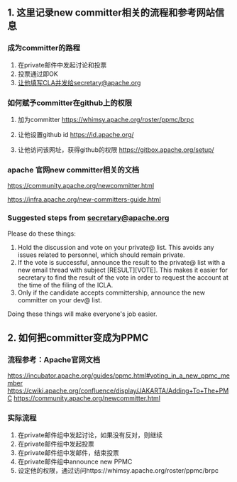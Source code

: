 ## 1. 这里记录new committer相关的流程和参考网站信息


### 成为committer的路程
1. 在private邮件中发起讨论和投票
2. 投票通过即OK
3. 让他填写CLA并发给secretary@apache.org


### 如何赋予committer在github上的权限

1. 加为committer
https://whimsy.apache.org/roster/ppmc/brpc

2. 让他设置github id
https://id.apache.org/

3. 让他访问该网址，获得github的权限
https://gitbox.apache.org/setup/


###  apache 官网new committer相关的文档

https://community.apache.org/newcommitter.html

https://infra.apache.org/new-committers-guide.html

### Suggested steps from secretary@apache.org
Please do these things:

1. Hold the discussion and vote on your private@ list. This avoids any issues related to personnel, which should remain private.
2. If the vote is successful, announce the result to the private@ list with a new email thread with subject [RESULT][VOTE]. This makes it easier for secretary to find the result of the vote in order to request the account at the time of the filing of the ICLA.
3. Only if the candidate accepts committership, announce the new committer on your dev@ list.

Doing these things will make everyone's job easier.



## 2. 如何把committer变成为PPMC

### 流程参考：Apache官网文档
https://incubator.apache.org/guides/ppmc.html#voting_in_a_new_ppmc_member
https://cwiki.apache.org/confluence/display/JAKARTA/Adding+To+The+PMC
https://community.apache.org/newcommitter.html

### 实际流程
1. 在private邮件组中发起讨论，如果没有反对，则继续
2. 在private邮件组中发起投票
3. 在private邮件组中发邮件，结束投票
4. 在private邮件组中announce new PPMC
5. 设定他的权限，通过访问https://whimsy.apache.org/roster/ppmc/brpc

